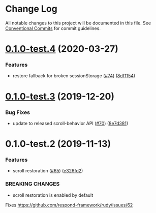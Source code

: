 # Change Log

All notable changes to this project will be documented in this file.
See [Conventional Commits](https://conventionalcommits.org) for commit guidelines.

# [0.1.0-test.4](https://github.com/respond-framework/rudy/tree/master/packages/scroll-restorer/compare/@respond-framework/scroll-restorer@0.1.0-test.3...@respond-framework/scroll-restorer@0.1.0-test.4) (2020-03-27)


### Features

* restore fallback for broken sessionStorage ([#74](https://github.com/respond-framework/rudy/tree/master/packages/scroll-restorer/issues/74)) ([8df1154](https://github.com/respond-framework/rudy/tree/master/packages/scroll-restorer/commit/8df1154))





# [0.1.0-test.3](https://github.com/respond-framework/rudy/tree/master/packages/scroll-restorer/compare/@respond-framework/scroll-restorer@0.1.0-test.2...@respond-framework/scroll-restorer@0.1.0-test.3) (2019-12-20)


### Bug Fixes

* update to released scroll-behavior API ([#70](https://github.com/respond-framework/rudy/tree/master/packages/scroll-restorer/issues/70)) ([8e7d381](https://github.com/respond-framework/rudy/tree/master/packages/scroll-restorer/commit/8e7d381))





# 0.1.0-test.2 (2019-11-13)


### Features

* scroll restoration ([#65](https://github.com/respond-framework/rudy/tree/master/packages/scroll-restorer/issues/65)) ([e326fd2](https://github.com/respond-framework/rudy/tree/master/packages/scroll-restorer/commit/e326fd2))


### BREAKING CHANGES

* scroll restoration is enabled by default

Fixes https://github.com/respond-framework/rudy/issues/62
